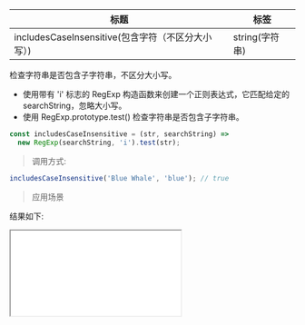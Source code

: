 | 标题                                              | 标签           |
| ------------------------------------------------- | -------------- |
| includesCaseInsensitive(包含字符（不区分大小写）) | string(字符串) |

检查字符串是否包含子字符串，不区分大小写。

- 使用带有 'i' 标志的 RegExp 构造函数来创建一个正则表达式，它匹配给定的 searchString，忽略大小写。
- 使用 RegExp.prototype.test() 检查字符串是否包含子字符串。

```js
const includesCaseInsensitive = (str, searchString) =>
  new RegExp(searchString, 'i').test(str);
```

> 调用方式:

```js
includesCaseInsensitive('Blue Whale', 'blue'); // true
```

> 应用场景

<div class="code-editor" data-url="codes/javascript/html/includesCaseInsensitive.html" data-language="html"></div>

结果如下:

<iframe src="codes/javascript/html/includesCaseInsensitive.html"></iframe>
